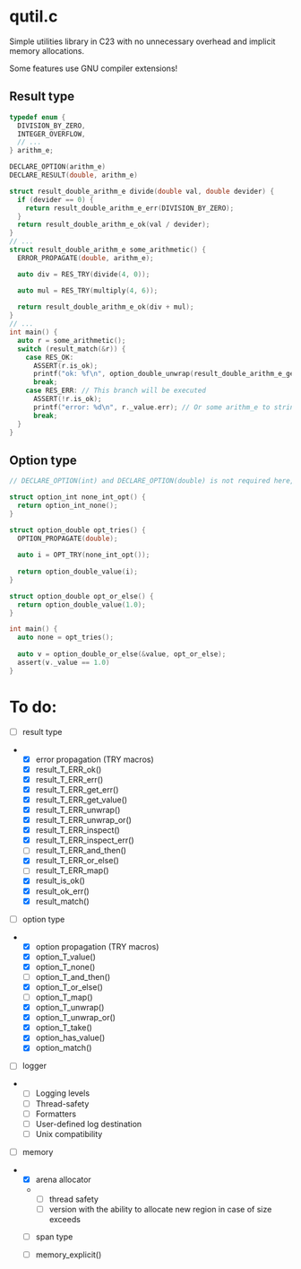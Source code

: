 # qutil.c
Simple utilities library in C23 with no unnecessary overhead and implicit memory allocations.

Some features use GNU compiler extensions!

## Result type
```c
typedef enum {
  DIVISION_BY_ZERO,
  INTEGER_OVERFLOW,
  // ...
} arithm_e;

DECLARE_OPTION(arithm_e)
DECLARE_RESULT(double, arithm_e)

struct result_double_arithm_e divide(double val, double devider) {
  if (devider == 0) {
    return result_double_arithm_e_err(DIVISION_BY_ZERO);
  }
  return result_double_arithm_e_ok(val / devider);
}
// ...
struct result_double_arithm_e some_arithmetic() {
  ERROR_PROPAGATE(double, arithm_e);

  auto div = RES_TRY(divide(4, 0));

  auto mul = RES_TRY(multiply(4, 6));
  
  return result_double_arithm_e_ok(div + mul);
}
// ...
int main() {
  auto r = some_arithmetic();
  switch (result_match(&r)) {
    case RES_OK:
      ASSERT(r.is_ok);
      printf("ok: %f\n", option_double_unwrap(result_double_arithm_e_get_value(&r))); // result_T_ERR_get_value() returns option_T
      break;
    case RES_ERR: // This branch will be executed
      ASSERT(!r.is_ok);
      printf("error: %d\n", r._value.err); // Or some arithm_e to string function
      break;
  }
}
```
## Option type
```c
// DECLARE_OPTION(int) and DECLARE_OPTION(double) is not required here, they is declared by in qoption.h

struct option_int none_int_opt() {
  return option_int_none();
}

struct option_double opt_tries() {
  OPTION_PROPAGATE(double);
  
  auto i = OPT_TRY(none_int_opt());
  
  return option_double_value(i);
}

struct option_double opt_or_else() {
  return option_double_value(1.0);
}

int main() {
  auto none = opt_tries();
  
  auto v = option_double_or_else(&value, opt_or_else);
  assert(v._value == 1.0)
}
```

# To do:
- [ ] result type
- - [x] error propagation (TRY macros)
  - [x] result_T_ERR_ok()
  - [x] result_T_ERR_err()
  - [x] result_T_ERR_get_err()
  - [x] result_T_ERR_get_value()
  - [x] result_T_ERR_unwrap()
  - [x] result_T_ERR_unwrap_or()
  - [x] result_T_ERR_inspect()
  - [x] result_T_ERR_inspect_err()
  - [ ] result_T_ERR_and_then()
  - [x] result_T_ERR_or_else()
  - [ ] result_T_ERR_map()
  - [x] result_is_ok()
  - [x] result_ok_err()
  - [x] result_match()
- [ ] option type
- - [x] option propagation (TRY macros)
  - [x] option_T_value()
  - [x] option_T_none()
  - [ ] option_T_and_then()
  - [x] option_T_or_else()
  - [ ] option_T_map()
  - [x] option_T_unwrap()
  - [x] option_T_unwrap_or()
  - [x] option_T_take()
  - [x] option_has_value()
  - [x] option_match()
- [ ] logger
- - [ ] Logging levels
  - [ ] Thread-safety
  - [ ] Formatters
  - [ ] User-defined log destination
  - [ ] Unix compatibility
- [ ] memory
- - [x] arena allocator
  - - [ ] thread safety
    - [ ] version with the ability to allocate new region in case of size exceeds
  - [ ] span type
  - [ ] memory_explicit()

